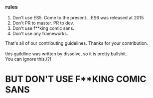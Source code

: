 

### rules

1. Don't use ES5. Come to the present... ES6 was released at 2015
2. Don't PR to master. PR to dev.
3. Don't use f**king comic sans.
4. Don't use any frameworks.

That's all of our contributing guidelines.
Thanks for your contribution.
<br>
<br>
this guildline was written by dissolve, so it is pretty bullshit.
<br>You can ignore this.(?)
# BUT DON'T USE F**KING COMIC SANS
